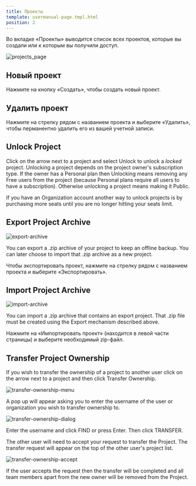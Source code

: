 ```yaml
---
title: Проекты
template: usermanual-page.tmpl.html
position: 2
---
```


Во вкладке «Проекты» выводится список всех проектов, которые вы создали или к которым вы получили доступ.

![projects_page][1]

## Новый проект

Нажмите на кнопку «Создать», чтобы создать новый проект.

## Удалить проект

Нажмите на стрелку рядом с названием проекта и выберите «Удалить», чтобы перманентно удалить его из вашей учетной записи.

## Unlock Project

Click on the arrow next to a project and select Unlock to unlock a *locked* project. Unlocking a project depends on the project owner's subscription type. If the owner has a Personal plan then Unlocking means removing any Free users from the project (because Personal plans require all users to have a subscription). Otherwise unlocking a project means making it Public.

If you have an Organization account another way to unlock projects is by purchasing more seats until you are no longer hitting your seats limit.

## Export Project Archive

![export-archive][2]

You can export a .zip archive of your project to keep an offline backup. You can later choose to import that .zip archive as a new project.

Чтобы экспортировать проект, нажмите на стрелку рядом с названием проекта и выберите «Экспортировать».

## Import Project Archive

![import-archive][3]

You can import a .zip archive that contains an export project. That .zip file must be created using the Export mechanism described above.

Нажмите на «Импортировать проект» (находится в левой части страницы) и выберите необходимый zip-файл.

## Transfer Project Ownership

If you wish to transfer the ownership of a project to another user click on the arrow next to a project and then click Transfer Ownership.

![transfer-ownership-menu][4]

A pop up will appear asking you to enter the username of the user or organization you wish to transfer ownership to.

![transfer-ownership-dialog][5]

Enter the username and click FIND or press Enter. Then click TRANSFER.

The other user will need to accept your request to transfer the Project. The transfer request will appear on the top of the other user's project list.

![transfer-ownership-accept][6]

If the user accepts the request then the transfer will be completed and all team members apart from the new owner will be removed from the Project.

[1]: /images/user-manual/profile/profile.png "Projects"
[2]: /images/user-manual/profile/projects/export-archive-button.jpg
[3]: /images/user-manual/profile/projects/import-archive-button.jpg
[4]: /images/user-manual/profile/projects/transfer-ownership-menu.png
[5]: /images/user-manual/profile/projects/transfer-ownership-dialog.png
[6]: /images/user-manual/profile/projects/transfer-ownership-accept.png

